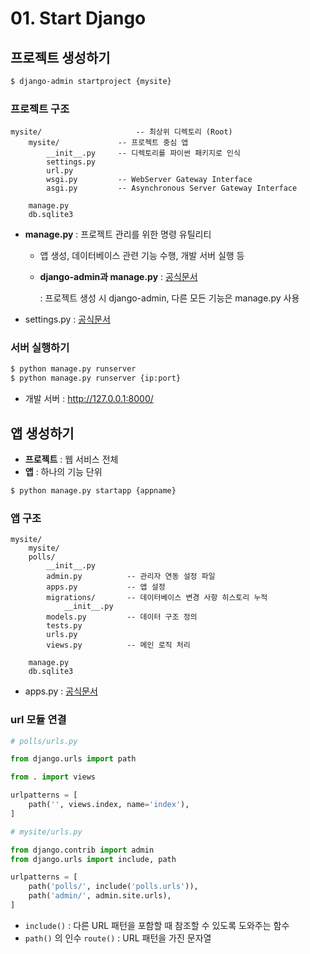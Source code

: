 # 01. Start Django



## 프로젝트 생성하기

```bash
$ django-admin startproject {mysite}
```



### 프로젝트 구조

```
mysite/                 	-- 최상위 디렉토리 (Root)
	mysite/            	-- 프로젝트 중심 앱
		__init__.py     -- 디렉토리를 파이썬 패키지로 인식
    	settings.py
		url.py
		wsgi.py         -- WebServer Gateway Interface
		asgi.py         -- Asynchronous Server Gateway Interface

	manage.py
	db.sqlite3
```

- **manage.py** : 프로젝트 관리를 위한 명령 유틸리티

  - 앱 생성, 데이터베이스 관련 기능 수행, 개발 서버 실행 등

  - **django-admin과 manage.py** : [공식문서](https://docs.djangoproject.com/en/3.2/ref/django-admin/)

    : 프로젝트 생성 시 django-admin, 다른 모든 기능은 manage.py 사용

- settings.py : [공식문서](https://docs.djangoproject.com/en/3.2/ref/settings/)



### 서버 실행하기

```bash
$ python manage.py runserver
$ python manage.py runserver {ip:port}
```

- 개발 서버 : http://127.0.0.1:8000/


## 앱 생성하기

- **프로젝트** : 웹 서비스 전체
- **앱** : 하나의 기능 단위

```bash
$ python manage.py startapp {appname}
```



### 앱 구조

```
mysite/
	mysite/
    polls/
        __init__.py
        admin.py          -- 관리자 연동 설정 파일
        apps.py           -- 앱 설정
        migrations/       -- 데이터베이스 변경 사항 히스토리 누적
            __init__.py
        models.py         -- 데이터 구조 정의
        tests.py      
        urls.py 
        views.py          -- 메인 로직 처리

	manage.py
	db.sqlite3
```

- apps.py : [공식문서](https://docs.djangoproject.com/en/3.2/ref/applications/)



### url 모듈 연결

```python
# polls/urls.py

from django.urls import path

from . import views

urlpatterns = [
    path('', views.index, name='index'),
]
```

```python
# mysite/urls.py

from django.contrib import admin
from django.urls import include, path

urlpatterns = [
    path('polls/', include('polls.urls')),
    path('admin/', admin.site.urls),
]
```

- `include()` : 다른 URL 패턴을 포함할 때 참조할 수 있도록 도와주는 함수
- `path()` 의 인수 `route()` : URL 패턴을 가진 문자열